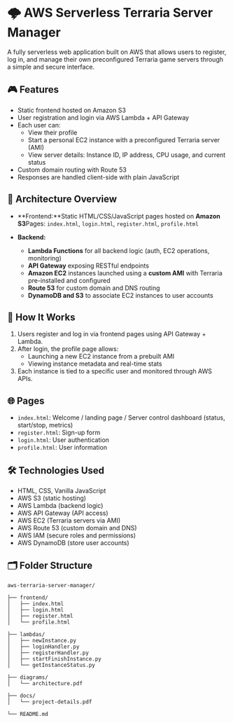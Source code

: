 # 🌩️ AWS Serverless Terraria Server Manager

A fully serverless web application built on AWS that allows users to register, log in, and manage their own preconfigured Terraria game servers through a simple and secure interface.

## 🎮 Features

- Static frontend hosted on Amazon S3
- User registration and login via AWS Lambda + API Gateway
- Each user can:
  - View their profile
  - Start a personal EC2 instance with a preconfigured Terraria server (AMI)
  - View server details: Instance ID, IP address, CPU usage, and current status
- Custom domain routing with Route 53
- Responses are handled client-side with plain JavaScript

## 🧱 Architecture Overview

- **Frontend:**Static HTML/CSS/JavaScript pages hosted on **Amazon S3**Pages: `index.html`, `login.html`, `register.html`, `profile.html`
- **Backend:**

  - **Lambda Functions** for all backend logic (auth, EC2 operations, monitoring)
  - **API Gateway** exposing RESTful endpoints
  - **Amazon EC2** instances launched using a **custom AMI** with Terraria pre-installed and configured
  - **Route 53** for custom domain and DNS routing
  - **DynamoDB and S3** to associate EC2 instances to user accounts

## 🚀 How It Works

1. Users register and log in via frontend pages using API Gateway + Lambda.
2. After login, the profile page allows:
   - Launching a new EC2 instance from a prebuilt AMI
   - Viewing instance metadata and real-time stats
3. Each instance is tied to a specific user and monitored through AWS APIs.

## 🌐 Pages

- `index.html`: Welcome / landing page / Server control dashboard (status, start/stop, metrics)
- `register.html`: Sign-up form
- `login.html`: User authentication
- `profile.html`: User information

## 🛠️ Technologies Used

- HTML, CSS, Vanilla JavaScript
- AWS S3 (static hosting)
- AWS Lambda (backend logic)
- AWS API Gateway (API access)
- AWS EC2 (Terraria servers via AMI)
- AWS Route 53 (custom domain and DNS)
- AWS IAM (secure roles and permissions)
- AWS DynamoDB (store user accounts)

## 🗂️ Folder Structure

```
aws-terraria-server-manager/

├── frontend/
│   ├── index.html
│   ├── login.html
│   ├── register.html
│   └── profile.html

├── lambdas/
│   ├── newInstance.py
│   ├── loginHandler.py
│   ├── registerHandler.py
│   ├── startFinishInstance.py
│   └── getInstanceStatus.py

├── diagrams/
│   └── architecture.pdf

├── docs/
│   └── project-details.pdf

└── README.md
```
